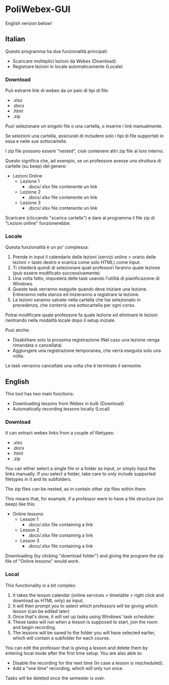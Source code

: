 # PoliWebex-GUI
English version below!

## Italian

Questo programma ha due funzionalità principali:
  - Scaricare molteplici lezioni da Webex (Download)
  - Registrare lezioni in locale automaticamente (Locale)
 
### Download
Può estrarre link di webex da un paio di tipi di file:
  - .xlsx
  - .docx
  - .html
  - .zip

Puoi selezionare un singolo file o una cartella, o inserire i link manualmente.

Se selezioni una cartella, assicurati di includere solo i tipi di file supportati in essa e nelle sue sottocartelle.



I zip file possono essere "nested", cioè contenere altri zip file al loro interno.

Questo significa che, ad esempio, se un professore avesse una struttura di cartelle (su beep) del genere:

 - Lezioni Online
 	- Lezione 1
 		- .docx/.xlsx file contenente un link
	- Lezione 2
		- .docx/.xlsx file contenente un link
	- Lezione 3
		- .docx/.xlsx file contenente un link
      

Scaricare (cliccando "scarica cartella") e dare al programma il file zip di "Lezioni online" funzionerebbe.

### Locale
Questa funzionalità è un po' complessa:
  1. Prende in input il calendario delle lezioni (servizi online > orario delle lezioni > tasto destro e scarica come solo HTML) come input.
  2. Ti chiederà quindi di selezionare quali professori faranno quale lezione (può essere modificato successivamente)
  3. Una volta fatto, imposterà delle task usando l'utilità di pianificazione di Windows.
  4. Queste task verranno eseguite quando deve iniziare una lezione. Entreranno nella stanza ed inizieranno a registrare la lezione.
  5. Le lezioni saranno salvate nella cartella che hai selezionato in precedenza, che conterrà una sottocartella per ogni corso.
  
 Potrai modificare quale professore fa quale lezione ed eliminare le lezioni rientrando nella modalità locale dopo il setup iniziale.
 
 Puoi anche:
  - Disabilitare solo la prossima registrazione (Nel caso una lezione venga rimandata o cancellata)
  - Aggiungere una registrazione temporanea, che verrà eseguita solo una volta.
  
 Le task verranno cancellate una volta che è terminato il semestre.


## English

This tool has two main functions:
  - Downloading lessons from Webex in bulk   (Download)
  - Automatically recording lessons locally  (Local)

### Download
It can extract webex links from a couple of filetypes:
  - .xlsx
  - .docx
  - .html
  - .zip
  
 You can either select a single file or a folder as input, or simply input the links manually. 
 If you select a folder, take care to only include supported filetypes in it and its subfolders.
 
 The zip files can be nested, as in contain other zip files within them.
 
 This means that, for example, if a professor were to have a file structure (on beep) like this:
- Online lessons
	- Lesson 1
		- .docx/.xlsx file containing a link
	- Lesson 2
		- .docx/.xlsx file containing a link
	- Lesson 3
		- .docx/.xlsx file containing a link

Downloading (by clicking "download folder") and giving the program the zip file of "Online lessons" would work.

### Local
This functionality is a bit complex:
  1. It takes the lesson calendar (online services > timetable > right click and download as HTML only) as input.
  2. It will then prompt you to select which professors will be giving which lesson (can be edited later)
  3. Once that's done, it will set up tasks using Windows' task scheduler.
  4. These tasks will run when a lesson is supposed to start, join the room and begin recording.
  5. The lessons will be saved to the folder you will have selected earlier, which will contain a subfolder for each course.
 
 You can edit the professor that is giving a lesson and delete them by entering local mode after the first time setup.
 You are also able to:
  - Disable the recording for the next time (In case a lesson is rescheduled).
  - Add a "one time" recording, which will only run once.
 
 Tasks will be deleted once the semester is over.

